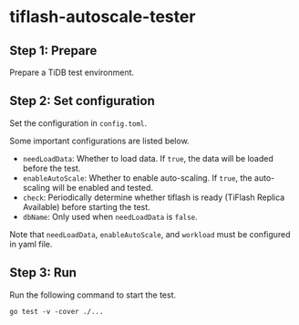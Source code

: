 # tiflash-autoscale-tester

## Step 1: Prepare
Prepare a TiDB test environment.

## Step 2: Set configuration
Set the configuration in `config.toml`.

Some important configurations are listed below.
- `needLoadData`: Whether to load data. If `true`, the data will be loaded before the test.
- `enableAutoScale`: Whether to enable auto-scaling. If `true`, the auto-scaling will be enabled and tested.
- `check`: Periodically determine whether tiflash is ready (TiFlash Replica Available) before starting the test.
- `dbName`: Only used when `needLoadData` is `false`.

Note that `needLoadData`, `enableAutoScale`, and `workload` must be configured in yaml file.

## Step 3: Run
Run the following command to start the test.

```go test -v -cover ./... ```